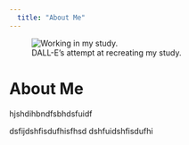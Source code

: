 ```yaml
---
  title: "About Me"
---
```


<figure class="align-center">
  <img src="{{ '/images/me-study-forest-wide.webp' | absolute_url }}" alt="Working in my study.">
  <figcaption>DALL-E’s attempt at recreating my study.</figcaption>
</figure> 

# About Me
hjshdihbndfsbhdsfuidf

dsfijdshfisdufhisfhsd
dshfuidshfisdufhi
